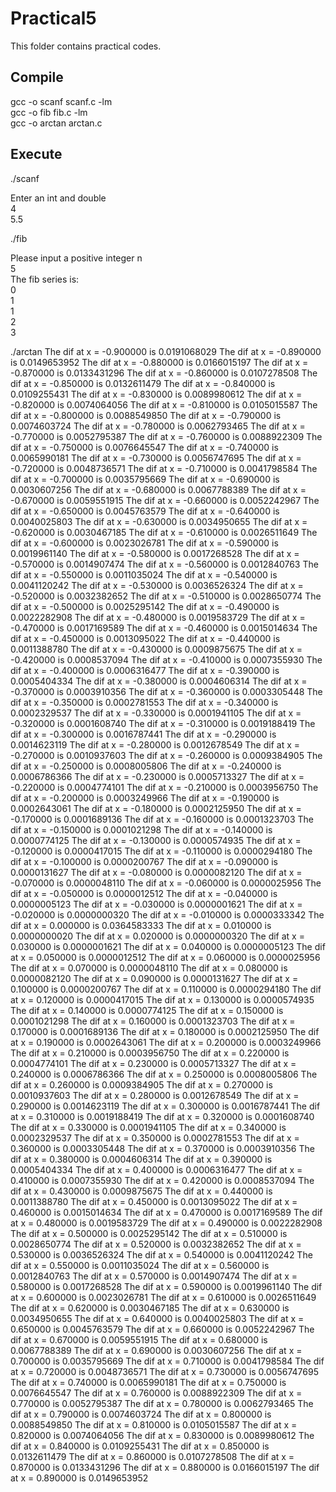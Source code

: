 # Practical5

This folder contains practical codes.

## Compile

gcc -o scanf  scanf.c -lm<br>
gcc -o fib fib.c -lm<br>
gcc -o arctan arctan.c<br>

## Execute

./scanf

Enter an int and double<br>
4<br>
5.5<br>


./fib

Please input a positive integer n<br>
5<br>
The fib series is:<br>
0<br>
1<br>
1<br>
2<br>
3<br>


./arctan
The dif at x = -0.900000 is 0.0191068029
The dif at x = -0.890000 is 0.0149653952
The dif at x = -0.880000 is 0.0166015197
The dif at x = -0.870000 is 0.0133431296
The dif at x = -0.860000 is 0.0107278508
The dif at x = -0.850000 is 0.0132611479
The dif at x = -0.840000 is 0.0109255431
The dif at x = -0.830000 is 0.0089980612
The dif at x = -0.820000 is 0.0074064056
The dif at x = -0.810000 is 0.0105015587
The dif at x = -0.800000 is 0.0088549850
The dif at x = -0.790000 is 0.0074603724
The dif at x = -0.780000 is 0.0062793465
The dif at x = -0.770000 is 0.0052795387
The dif at x = -0.760000 is 0.0088922309
The dif at x = -0.750000 is 0.0076645547
The dif at x = -0.740000 is 0.0065990181
The dif at x = -0.730000 is 0.0056747695
The dif at x = -0.720000 is 0.0048736571
The dif at x = -0.710000 is 0.0041798584
The dif at x = -0.700000 is 0.0035795669
The dif at x = -0.690000 is 0.0030607256
The dif at x = -0.680000 is 0.0067788389
The dif at x = -0.670000 is 0.0059551915
The dif at x = -0.660000 is 0.0052242967
The dif at x = -0.650000 is 0.0045763579
The dif at x = -0.640000 is 0.0040025803
The dif at x = -0.630000 is 0.0034950655
The dif at x = -0.620000 is 0.0030467185
The dif at x = -0.610000 is 0.0026511649
The dif at x = -0.600000 is 0.0023026781
The dif at x = -0.590000 is 0.0019961140
The dif at x = -0.580000 is 0.0017268528
The dif at x = -0.570000 is 0.0014907474
The dif at x = -0.560000 is 0.0012840763
The dif at x = -0.550000 is 0.0011035024
The dif at x = -0.540000 is 0.0041120242
The dif at x = -0.530000 is 0.0036526324
The dif at x = -0.520000 is 0.0032382652
The dif at x = -0.510000 is 0.0028650774
The dif at x = -0.500000 is 0.0025295142
The dif at x = -0.490000 is 0.0022282908
The dif at x = -0.480000 is 0.0019583729
The dif at x = -0.470000 is 0.0017169589
The dif at x = -0.460000 is 0.0015014634
The dif at x = -0.450000 is 0.0013095022
The dif at x = -0.440000 is 0.0011388780
The dif at x = -0.430000 is 0.0009875675
The dif at x = -0.420000 is 0.0008537094
The dif at x = -0.410000 is 0.0007355930
The dif at x = -0.400000 is 0.0006316477
The dif at x = -0.390000 is 0.0005404334
The dif at x = -0.380000 is 0.0004606314
The dif at x = -0.370000 is 0.0003910356
The dif at x = -0.360000 is 0.0003305448
The dif at x = -0.350000 is 0.0002781553
The dif at x = -0.340000 is 0.0002329537
The dif at x = -0.330000 is 0.0001941105
The dif at x = -0.320000 is 0.0001608740
The dif at x = -0.310000 is 0.0019188419
The dif at x = -0.300000 is 0.0016787441
The dif at x = -0.290000 is 0.0014623119
The dif at x = -0.280000 is 0.0012678549
The dif at x = -0.270000 is 0.0010937603
The dif at x = -0.260000 is 0.0009384905
The dif at x = -0.250000 is 0.0008005806
The dif at x = -0.240000 is 0.0006786366
The dif at x = -0.230000 is 0.0005713327
The dif at x = -0.220000 is 0.0004774101
The dif at x = -0.210000 is 0.0003956750
The dif at x = -0.200000 is 0.0003249966
The dif at x = -0.190000 is 0.0002643061
The dif at x = -0.180000 is 0.0002125950
The dif at x = -0.170000 is 0.0001689136
The dif at x = -0.160000 is 0.0001323703
The dif at x = -0.150000 is 0.0001021298
The dif at x = -0.140000 is 0.0000774125
The dif at x = -0.130000 is 0.0000574935
The dif at x = -0.120000 is 0.0000417015
The dif at x = -0.110000 is 0.0000294180
The dif at x = -0.100000 is 0.0000200767
The dif at x = -0.090000 is 0.0000131627
The dif at x = -0.080000 is 0.0000082120
The dif at x = -0.070000 is 0.0000048110
The dif at x = -0.060000 is 0.0000025956
The dif at x = -0.050000 is 0.0000012512
The dif at x = -0.040000 is 0.0000005123
The dif at x = -0.030000 is 0.0000001621
The dif at x = -0.020000 is 0.0000000320
The dif at x = -0.010000 is 0.0000333342
The dif at x = 0.000000 is 0.0364583333
The dif at x = 0.010000 is 0.0000000020
The dif at x = 0.020000 is 0.0000000320
The dif at x = 0.030000 is 0.0000001621
The dif at x = 0.040000 is 0.0000005123
The dif at x = 0.050000 is 0.0000012512
The dif at x = 0.060000 is 0.0000025956
The dif at x = 0.070000 is 0.0000048110
The dif at x = 0.080000 is 0.0000082120
The dif at x = 0.090000 is 0.0000131627
The dif at x = 0.100000 is 0.0000200767
The dif at x = 0.110000 is 0.0000294180
The dif at x = 0.120000 is 0.0000417015
The dif at x = 0.130000 is 0.0000574935
The dif at x = 0.140000 is 0.0000774125
The dif at x = 0.150000 is 0.0001021298
The dif at x = 0.160000 is 0.0001323703
The dif at x = 0.170000 is 0.0001689136
The dif at x = 0.180000 is 0.0002125950
The dif at x = 0.190000 is 0.0002643061
The dif at x = 0.200000 is 0.0003249966
The dif at x = 0.210000 is 0.0003956750
The dif at x = 0.220000 is 0.0004774101
The dif at x = 0.230000 is 0.0005713327
The dif at x = 0.240000 is 0.0006786366
The dif at x = 0.250000 is 0.0008005806
The dif at x = 0.260000 is 0.0009384905
The dif at x = 0.270000 is 0.0010937603
The dif at x = 0.280000 is 0.0012678549
The dif at x = 0.290000 is 0.0014623119
The dif at x = 0.300000 is 0.0016787441
The dif at x = 0.310000 is 0.0019188419
The dif at x = 0.320000 is 0.0001608740
The dif at x = 0.330000 is 0.0001941105
The dif at x = 0.340000 is 0.0002329537
The dif at x = 0.350000 is 0.0002781553
The dif at x = 0.360000 is 0.0003305448
The dif at x = 0.370000 is 0.0003910356
The dif at x = 0.380000 is 0.0004606314
The dif at x = 0.390000 is 0.0005404334
The dif at x = 0.400000 is 0.0006316477
The dif at x = 0.410000 is 0.0007355930
The dif at x = 0.420000 is 0.0008537094
The dif at x = 0.430000 is 0.0009875675
The dif at x = 0.440000 is 0.0011388780
The dif at x = 0.450000 is 0.0013095022
The dif at x = 0.460000 is 0.0015014634
The dif at x = 0.470000 is 0.0017169589
The dif at x = 0.480000 is 0.0019583729
The dif at x = 0.490000 is 0.0022282908
The dif at x = 0.500000 is 0.0025295142
The dif at x = 0.510000 is 0.0028650774
The dif at x = 0.520000 is 0.0032382652
The dif at x = 0.530000 is 0.0036526324
The dif at x = 0.540000 is 0.0041120242
The dif at x = 0.550000 is 0.0011035024
The dif at x = 0.560000 is 0.0012840763
The dif at x = 0.570000 is 0.0014907474
The dif at x = 0.580000 is 0.0017268528
The dif at x = 0.590000 is 0.0019961140
The dif at x = 0.600000 is 0.0023026781
The dif at x = 0.610000 is 0.0026511649
The dif at x = 0.620000 is 0.0030467185
The dif at x = 0.630000 is 0.0034950655
The dif at x = 0.640000 is 0.0040025803
The dif at x = 0.650000 is 0.0045763579
The dif at x = 0.660000 is 0.0052242967
The dif at x = 0.670000 is 0.0059551915
The dif at x = 0.680000 is 0.0067788389
The dif at x = 0.690000 is 0.0030607256
The dif at x = 0.700000 is 0.0035795669
The dif at x = 0.710000 is 0.0041798584
The dif at x = 0.720000 is 0.0048736571
The dif at x = 0.730000 is 0.0056747695
The dif at x = 0.740000 is 0.0065990181
The dif at x = 0.750000 is 0.0076645547
The dif at x = 0.760000 is 0.0088922309
The dif at x = 0.770000 is 0.0052795387
The dif at x = 0.780000 is 0.0062793465
The dif at x = 0.790000 is 0.0074603724
The dif at x = 0.800000 is 0.0088549850
The dif at x = 0.810000 is 0.0105015587
The dif at x = 0.820000 is 0.0074064056
The dif at x = 0.830000 is 0.0089980612
The dif at x = 0.840000 is 0.0109255431
The dif at x = 0.850000 is 0.0132611479
The dif at x = 0.860000 is 0.0107278508
The dif at x = 0.870000 is 0.0133431296
The dif at x = 0.880000 is 0.0166015197
The dif at x = 0.890000 is 0.0149653952
